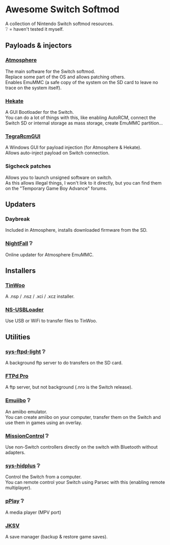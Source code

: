 # Awesome Switch Softmod

A collection of Nintendo Switch softmod resources.  
❔ = haven't tested it myself.

## Payloads & injectors

### [Atmosphere](https://github.com/Atmosphere-NX/Atmosphere)

The main software for the Switch softmod.  
Replace some part of the OS and allows patching others.  
Enables EmuMMC (a safe copy of the system on the SD card to leave no trace on the system itself).

### [Hekate](https://github.com/CTCaer/hekate)

A GUI Bootloader for the Switch.  
You can do a lot of things with this, like enabling AutoRCM, connect the Switch SD or internal storage as mass storage, create EmuMMC partition...

### [TegraRcmGUI](https://github.com/eliboa/TegraRcmGUI)

A Windows GUI for payload injection (for Atmosphere & Hekate).  
Allows auto-inject payload on Switch connection.

### Sigcheck patches

Allows you to launch unsigned software on switch.  
As this allows illegal things, I won't link to it directly, but you can find them on the "Temporary Game Boy Advance" forums.

## Updaters

### Daybreak

Included in Atmosphere, installs downloaded firmware from the SD.

### [NightFall](https://github.com/D3fau4/NightFall) ❔

Online updater for Atmosphere EmuMMC.

## Installers

### [TinWoo](https://github.com/mrdude2478/TinWoo)

A .nsp / .nsz / .xci / .xcz installer.

### [NS-USBLoader](https://github.com/developersu/ns-usbloader)

Use USB or WiFi to transfer files to TinWoo.

## Utilities

### [sys-ftpd-light](https://github.com/cathery/sys-ftpd-light) ❔

A background ftp server to do transfers on the SD card.

### [FTPd Pro](https://github.com/mtheall/ftpd)

A ftp server, but not background (.nro is the Switch release).

### [Emuiibo](https://github.com/XorTroll/emuiibo) ❔

An amiibo emulator.  
You can create amiibo on your computer, transfer them on the Switch and use them in games using an overlay.

### [MissionControl](https://github.com/ndeadly/MissionControl) ❔

Use non-Switch controllers directly on the switch with Bluetooth without adapters.

### [sys-hidplus](https://github.com/PaskaPinishkes/sys-hidplus) ❔

Control the Switch from a computer.  
You can remote control your Switch using Parsec with this (enabling remote multiplayer).

### [pPlay](https://github.com/Cpasjuste/pplay) ❔

A media player (MPV port)

### [JKSV](https://github.com/J-D-K/JKSV)

A save manager (backup & restore game saves).
